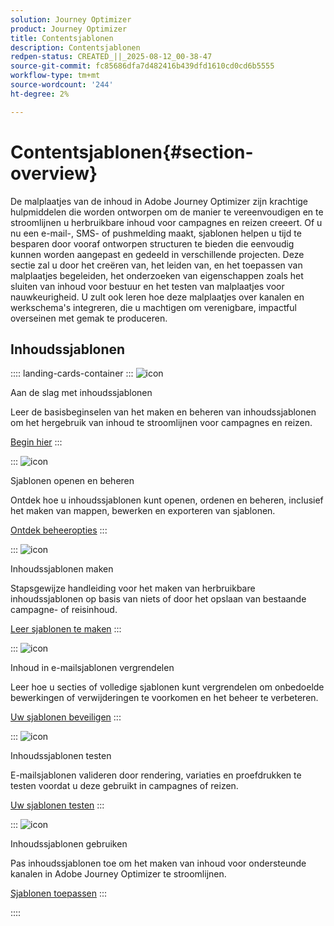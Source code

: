 ```yaml
---
solution: Journey Optimizer
product: Journey Optimizer
title: Contentsjablonen
description: Contentsjablonen
redpen-status: CREATED_||_2025-08-12_00-38-47
source-git-commit: fc85686dfa7d482416b439dfd1610cd0cd6b5555
workflow-type: tm+mt
source-wordcount: '244'
ht-degree: 2%

---
```



# Contentsjablonen{#section-overview}

De malplaatjes van de inhoud in Adobe Journey Optimizer zijn krachtige hulpmiddelen die worden ontworpen om de manier te vereenvoudigen en te stroomlijnen u herbruikbare inhoud voor campagnes en reizen creeert. Of u nu een e-mail-, SMS- of pushmelding maakt, sjablonen helpen u tijd te besparen door vooraf ontworpen structuren te bieden die eenvoudig kunnen worden aangepast en gedeeld in verschillende projecten. Deze sectie zal u door het creëren van, het leiden van, en het toepassen van malplaatjes begeleiden, het onderzoeken van eigenschappen zoals het sluiten van inhoud voor bestuur en het testen van malplaatjes voor nauwkeurigheid. U zult ook leren hoe deze malplaatjes over kanalen en werkschema&#39;s integreren, die u machtigen om verenigbare, impactful overseinen met gemak te produceren.

## Inhoudssjablonen

:::: landing-cards-container
:::
![icon]( https://cdn.experienceleague.adobe.com/icons/circle-play.svg)

Aan de slag met inhoudssjablonen

Leer de basisbeginselen van het maken en beheren van inhoudssjablonen om het hergebruik van inhoud te stroomlijnen voor campagnes en reizen.

[Begin hier](../using/content-management/content-templates.md)
:::

:::
![icon]( https://cdn.experienceleague.adobe.com/icons/list-check.svg)

Sjablonen openen en beheren

Ontdek hoe u inhoudssjablonen kunt openen, ordenen en beheren, inclusief het maken van mappen, bewerken en exporteren van sjablonen.

[Ontdek beheeropties](../using/content-management/access-content-templates.md)
:::

:::
![icon]( https://cdn.experienceleague.adobe.com/icons/puzzle-piece.svg)

Inhoudssjablonen maken

Stapsgewijze handleiding voor het maken van herbruikbare inhoudssjablonen op basis van niets of door het opslaan van bestaande campagne- of reisinhoud.

[Leer sjablonen te maken](../using/content-management/create-content-templates.md)
:::

:::
![icon]( https://cdn.experienceleague.adobe.com/icons/shield-halved.svg)

Inhoud in e-mailsjablonen vergrendelen

Leer hoe u secties of volledige sjablonen kunt vergrendelen om onbedoelde bewerkingen of verwijderingen te voorkomen en het beheer te verbeteren.

[Uw sjablonen beveiligen](../using/content-management/content-locking.md)
:::

:::
![icon]( https://cdn.experienceleague.adobe.com/icons/gear.svg)

Inhoudssjablonen testen

E-mailsjablonen valideren door rendering, variaties en proefdrukken te testen voordat u deze gebruikt in campagnes of reizen.

[Uw sjablonen testen](../using/content-management/test-content-templates.md)
:::

:::
![icon]( https://cdn.experienceleague.adobe.com/icons/bullseye.svg)

Inhoudssjablonen gebruiken

Pas inhoudssjablonen toe om het maken van inhoud voor ondersteunde kanalen in Adobe Journey Optimizer te stroomlijnen.

[Sjablonen toepassen](../using/content-management/use-content-templates.md)
:::

::::
